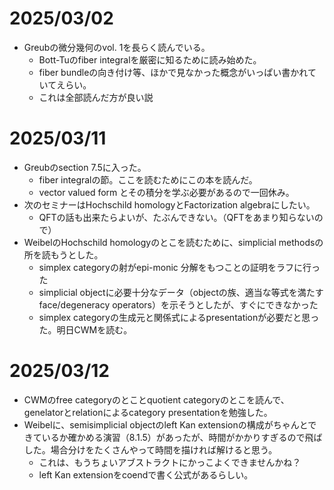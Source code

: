 # 2025/03/02
- Greubの微分幾何のvol. 1を長らく読んでいる。
  - Bott-Tuのfiber integralを厳密に知るために読み始めた。
  - fiber bundleの向き付け等、ほかで見なかった概念がいっぱい書かれていてえらい。
  - これは全部読んだ方が良い説

# 2025/03/11
- Greubのsection 7.5に入った。
  - fiber integralの節。ここを読むためにこの本を読んだ。
  - vector valued form とその積分を学ぶ必要があるので一回休み。
- 次のセミナーはHochschild homologyとFactorization algebraにしたい。
  - QFTの話も出来たらよいが、たぶんできない。（QFTをあまり知らないので）
- WeibelのHochschild homologyのとこを読むために、simplicial methodsの所を読もうとした。
  - simplex categoryの射がepi-monic 分解をもつことの証明をラフに行った
  - simplicial objectに必要十分なデータ（objectの族、適当な等式を満たすface/degeneracy operators）を示そうとしたが、すぐにできなかった
  - simplex categoryの生成元と関係式によるpresentationが必要だと思った。明日CWMを読む。

# 2025/03/12
- CWMのfree categoryのとことquotient categoryのとこを読んで、genelatorとrelationによるcategory presentationを勉強した。
- Weibelに、semisimplicial objectのleft Kan extensionの構成がちゃんとできているか確かめる演習（8.1.5）があったが、時間がかかりすぎるので飛ばした。場合分けをたくさんやって時間を描ければ解けると思う。
  - これは、もうちょいアブストラクトにかっこよくできませんかね？
  - left Kan extensionをcoendで書く公式があるらしい。
